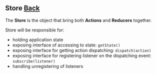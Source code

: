 ## Store [Back](./../react_redux.md)

The **Store** is the object that bring both **Actions** and **Reducers** together.

Store will be responsible for:

- holding application state
- exposing interface of accessing to state: `getState()`
- exposing interface for getting action dispatching: `dispatch(action)`
- exposing interface for registering listener on the dispatching event: `subscribe(listener)`
- handling unregistering of listeners